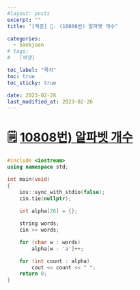```yaml
---
#layout: posts
excerpt: ""
title: "[백준] 📂. (10808번) 알파벳 개수"

categories:
  - baekjoon
# tags:
#   [배열]

toc_label: "목차"
toc: true
toc_sticky: true

date: 2023-02-26
last_modified_at: 2023-02-26
---
```


# 🗒️ [10808번) 알파벳 개수](https://www.acmicpc.net/problem/10808)

```cpp
#include <iostream>
using namespace std;

int main(void) 
{
	ios::sync_with_stdio(false);
	cin.tie(nullptr);
	
	int alpha[26] = {};

	string words;
	cin >> words;

	for (char w : words)
		alpha[w - 'a']++;

	for (int count : alpha)
		cout << count << " ";
	return 0;
}
```